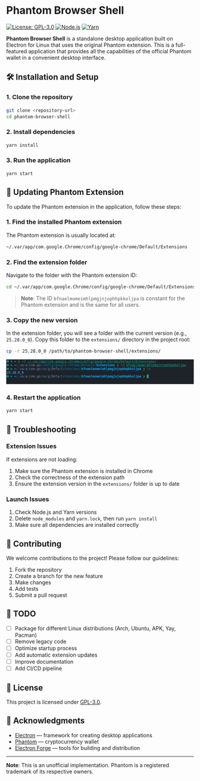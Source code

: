 # Phantom Browser Shell

[![License: GPL-3.0](https://img.shields.io/badge/License-GPL%203.0-green.svg)](https://opensource.org/licenses/GPL-3.0)
[![Node.js](https://img.shields.io/badge/Node.js-%3E%3D16.0.0-blue.svg)](https://nodejs.org/)
[![Yarn](https://img.shields.io/badge/Yarn-%3E%3D1.10.0%20%3C2.0.0-blue.svg)](https://yarnpkg.com/)

**Phantom Browser Shell** is a standalone desktop application built on Electron for Linux that uses the original Phantom extension. This is a full-featured application that provides all the capabilities of the official Phantom wallet in a convenient desktop interface.

## 🛠️ Installation and Setup

### 1. Clone the repository

```bash
git clone <repository-url>
cd phantom-browser-shell
```

### 2. Install dependencies

```bash
yarn install
```

### 3. Run the application

```bash
yarn start
```

## 🔄 Updating Phantom Extension

To update the Phantom extension in the application, follow these steps:

### 1. Find the installed Phantom extension

The Phantom extension is usually located at:
```bash
~/.var/app/com.google.Chrome/config/google-chrome/Default/Extensions
```

### 2. Find the extension folder

Navigate to the folder with the Phantom extension ID:
```bash
cd ~/.var/app/com.google.Chrome/config/google-chrome/Default/Extensions/bfnaelmomeimhlpmgjnjophhpkkoljpa
```

> **Note**: The ID `bfnaelmomeimhlpmgjnjophhpkkoljpa` is constant for the Phantom extension and is the same for all users.

### 3. Copy the new version

In the extension folder, you will see a folder with the current version (e.g., `25.28.0_0`). Copy this folder to the `extensions/` directory in the project root:

```bash
cp -r 25.28.0_0 /path/to/phantom-browser-shell/extensions/
```

![Phantom Browser Shell](chrome.png)

### 4. Restart the application

```bash
yarn start
```

## 🐛 Troubleshooting

### Extension Issues

If extensions are not loading:

1. Make sure the Phantom extension is installed in Chrome
2. Check the correctness of the extension path
3. Ensure the extension version in the `extensions/` folder is up to date

### Launch Issues

1. Check Node.js and Yarn versions
2. Delete `node_modules` and `yarn.lock`, then run `yarn install`
3. Make sure all dependencies are installed correctly

## 🤝 Contributing

We welcome contributions to the project! Please follow our guidelines:

1. Fork the repository
2. Create a branch for the new feature
3. Make changes
4. Add tests
5. Submit a pull request

## 📝 TODO

- [ ] Package for different Linux distributions (Arch, Ubuntu, APK, Yay, Pacman)
- [ ] Remove legacy code
- [ ] Optimize startup process
- [ ] Add automatic extension updates
- [ ] Improve documentation
- [ ] Add CI/CD pipeline

## 📄 License

This project is licensed under [GPL-3.0](LICENSE).

## 🙏 Acknowledgments

- [Electron](https://electronjs.org/) — framework for creating desktop applications
- [Phantom](https://phantom.app/) — cryptocurrency wallet
- [Electron Forge](https://www.electronforge.io/) — tools for building and distribution

---

**Note**: This is an unofficial implementation. Phantom is a registered trademark of its respective owners.